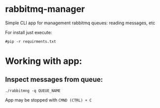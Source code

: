 # rabbitmq-manager
Simple CLI app for management rabbitmq queues: reading messages, etc

For install just execute:

`#pip -r requirments.txt`

# Working with app:
## Inspect messages from queue: 

`./rabbitmng -q QUEUE_NAME`

App may be stopped with `CMND (CTRL) + C`
